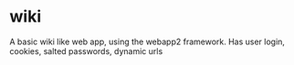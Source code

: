 wiki
====

A basic wiki like web app, using the webapp2 framework. Has user login, cookies, salted passwords, dynamic urls
